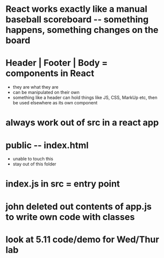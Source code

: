 # React works exactly like a manual baseball scoreboard -- something happens, something changes on the board

# Header | Footer | Body = components in React
- they are what they are
- can be manipulated on their own
- something like a header can hold things like JS, CSS, MarkUp etc, then be used elsewhere as its own component

# always work out of src in a react app

# public -- index.html
- unable to touch this
- stay out of this folder

# index.js in src = entry point

# john deleted out contents of app.js to write own code with classes

# look at 5.11 code/demo for Wed/Thur lab

